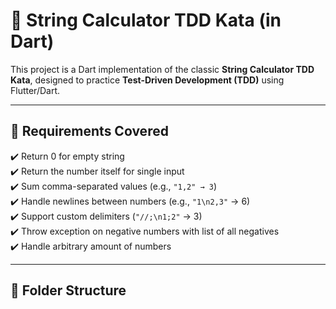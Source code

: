 # 🧮 String Calculator TDD Kata (in Dart)

This project is a Dart implementation of the classic **String Calculator TDD Kata**, designed to practice **Test-Driven Development (TDD)** using Flutter/Dart.

---

## 🧪 Requirements Covered

✔️ Return 0 for empty string  
✔️ Return the number itself for single input  
✔️ Sum comma-separated values (e.g., `"1,2" → 3`)  
✔️ Handle newlines between numbers (e.g., `"1\n2,3"` → 6)  
✔️ Support custom delimiters (`"//;\n1;2"` → 3)  
✔️ Throw exception on negative numbers with list of all negatives  
✔️ Handle arbitrary amount of numbers

---

## 📁 Folder Structure

